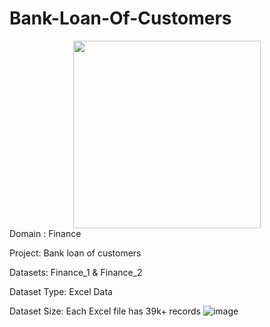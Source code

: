 # Bank-Loan-Of-Customers
<center>
    <img src="https://media.tenor.com/0VqxUXaU4aAAAAAd/money-in-the-bank-money-money.gif" width="300"  align="center"/>
</center>
Domain : Finance

Project: Bank loan of customers

Datasets: Finance_1 & Finance_2

Dataset Type: Excel Data

Dataset Size: Each Excel file has 39k+ records
![image](https://user-images.githubusercontent.com/95615302/226317128-ea47449d-6eef-47b0-aaca-2184f0ab04fd.png)
